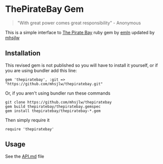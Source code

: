 ThePirateBay Gem
====================

> "With great power comes great responsibility" - Anonymous

This is a simple interface to [The Pirate Bay](https://thepiratebay.la) ruby gem by [emln](https://github.com/emnl/thepiratebay) updated by [mhsjlw](https://github.com/mhsjlw)

## Installation
This revised gem is not published so you will have to install it yourself, or if you are using bundler add this line:
    
    gem 'thepiratebay', :git => "https://github.com/mhsjlw/thepiratebay.git"
    
Or, if you aren't using bundler run these commands

    git clone https://github.com/mhsjlw/thepiratebay
    gem build thepiratebay/thepiratebay.gemspec
    gem install thepiratebay/thepiratebay-*.gem
    
Then simply require it
    
    require 'thepiratebay'
    

## Usage

See the [API.md](https://github.com/mhsjlw/thepiratebay/blob/master/API.md) file
